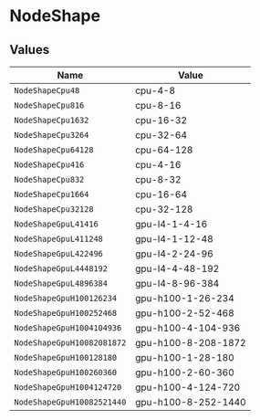# NodeShape


## Values

| Name                       | Value                      |
| -------------------------- | -------------------------- |
| `NodeShapeCpu48`           | cpu-4-8                    |
| `NodeShapeCpu816`          | cpu-8-16                   |
| `NodeShapeCpu1632`         | cpu-16-32                  |
| `NodeShapeCpu3264`         | cpu-32-64                  |
| `NodeShapeCpu64128`        | cpu-64-128                 |
| `NodeShapeCpu416`          | cpu-4-16                   |
| `NodeShapeCpu832`          | cpu-8-32                   |
| `NodeShapeCpu1664`         | cpu-16-64                  |
| `NodeShapeCpu32128`        | cpu-32-128                 |
| `NodeShapeGpuL41416`       | gpu-l4-1-4-16              |
| `NodeShapeGpuL411248`      | gpu-l4-1-12-48             |
| `NodeShapeGpuL422496`      | gpu-l4-2-24-96             |
| `NodeShapeGpuL4448192`     | gpu-l4-4-48-192            |
| `NodeShapeGpuL4896384`     | gpu-l4-8-96-384            |
| `NodeShapeGpuH100126234`   | gpu-h100-1-26-234          |
| `NodeShapeGpuH100252468`   | gpu-h100-2-52-468          |
| `NodeShapeGpuH1004104936`  | gpu-h100-4-104-936         |
| `NodeShapeGpuH10082081872` | gpu-h100-8-208-1872        |
| `NodeShapeGpuH100128180`   | gpu-h100-1-28-180          |
| `NodeShapeGpuH100260360`   | gpu-h100-2-60-360          |
| `NodeShapeGpuH1004124720`  | gpu-h100-4-124-720         |
| `NodeShapeGpuH10082521440` | gpu-h100-8-252-1440        |